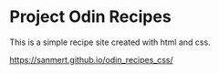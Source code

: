 # Project Odin Recipes

This is a simple recipe site created with html and css.

https://sanmert.github.io/odin_recipes_css/
